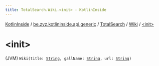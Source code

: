 ```yaml
---
title: TotalSearch.Wiki.<init> - KotlinInside
---
```


[KotlinInside](../../../index.html) / [be.zvz.kotlininside.api.generic](../../index.html) / [TotalSearch](../index.html) / [Wiki](index.html) / [&lt;init&gt;](./-init-.html)

# &lt;init&gt;

(JVM) `Wiki(title: `[`String`](https://kotlinlang.org/api/latest/jvm/stdlib/kotlin/-string/index.html)`, gallName: `[`String`](https://kotlinlang.org/api/latest/jvm/stdlib/kotlin/-string/index.html)`, url: `[`String`](https://kotlinlang.org/api/latest/jvm/stdlib/kotlin/-string/index.html)`)`